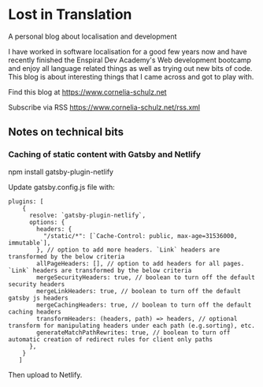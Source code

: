 # Lost in Translation
A personal blog about localisation and development


I have worked in software localisation for a good few years now and have recently finished the Enspiral Dev Academy's Web development bootcamp and enjoy all language related things as well as trying out new bits of code. This blog is about interesting things that I came across and got to play with.


Find this blog at https://www.cornelia-schulz.net


Subscribe via RSS https://www.cornelia-schulz.net/rss.xml



## Notes on technical bits
### Caching of static content with Gatsby and Netlify
npm install gatsby-plugin-netlify

Update gatsby.config.js file with:
```
plugins: [
    {
      resolve: `gatsby-plugin-netlify`,
      options: {
        headers: {
          "/static/*": [`Cache-Control: public, max-age=31536000, immutable`],
        }, // option to add more headers. `Link` headers are transformed by the below criteria
        allPageHeaders: [], // option to add headers for all pages. `Link` headers are transformed by the below criteria
        mergeSecurityHeaders: true, // boolean to turn off the default security headers
        mergeLinkHeaders: true, // boolean to turn off the default gatsby js headers
        mergeCachingHeaders: true, // boolean to turn off the default caching headers
        transformHeaders: (headers, path) => headers, // optional transform for manipulating headers under each path (e.g.sorting), etc.
        generateMatchPathRewrites: true, // boolean to turn off automatic creation of redirect rules for client only paths
      },
    }
   ]
```
Then upload to Netlify.
